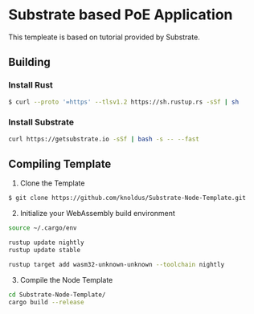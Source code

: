 # Substrate based PoE Application

This templeate is based on tutorial provided by Substrate.   

## Building

### Install Rust


```bash
$ curl --proto '=https' --tlsv1.2 https://sh.rustup.rs -sSf | sh
```
### Install Substrate
```bash
curl https://getsubstrate.io -sSf | bash -s -- --fast
```

## Compiling Template

1. Clone the Template
```bash
$ git clone https://github.com/knoldus/Substrate-Node-Template.git
```
2. Initialize your WebAssembly build environment
```bash
source ~/.cargo/env

rustup update nightly
rustup update stable

rustup target add wasm32-unknown-unknown --toolchain nightly
```
3. Compile the Node Template
```bash
cd Substrate-Node-Template/
cargo build --release
```


